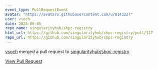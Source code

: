 ```yaml
---
event_type: PullRequestEvent
avatar: "https://avatars.githubusercontent.com/u/814322?"
user: vsoch
date: 2023-06-05
repo_name: singularityhub/shpc-registry
html_url: https://github.com/singularityhub/shpc-registry/pull/117
repo_url: https://github.com/singularityhub/shpc-registry
---
```


<a href='https://github.com/vsoch' target='_blank'>vsoch</a> merged a pull request to <a href='https://github.com/singularityhub/shpc-registry' target='_blank'>singularityhub/shpc-registry</a>

<a href='https://github.com/singularityhub/shpc-registry/pull/117' target='_blank'>View Pull Request</a>